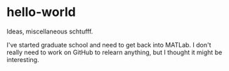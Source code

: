 # hello-world
Ideas, miscellaneous schtufff.

I've started graduate school and need to get back into MATLab. I don't really need to work on GitHub to relearn anything, but I thought it might be interesting.
